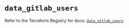 # `data_gitlab_users`

Refer to the Terraform Registry for docs: [`data_gitlab_users`](https://registry.terraform.io/providers/gitlabhq/gitlab/17.4.0/docs/data-sources/users).
